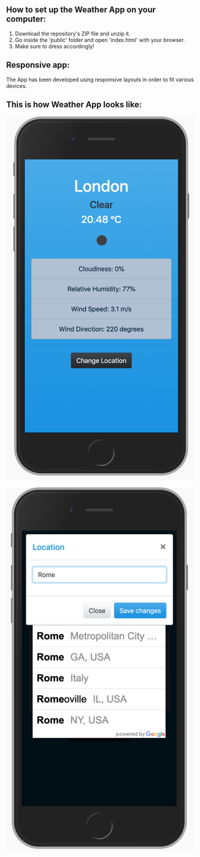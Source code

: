 ## How to set up the Weather App on your computer:
1. Download the repository's ZIP file and unzip it.
2. Go inside the 'public' folder and open 'index.html' with your browser.
3. Make sure to dress accordingly! 

## Responsive app:
The App has been developed using responsive layouts in order to fit various devices.

## This is how Weather App looks like:
![](images/image01.png)

![](images/image02.png)

